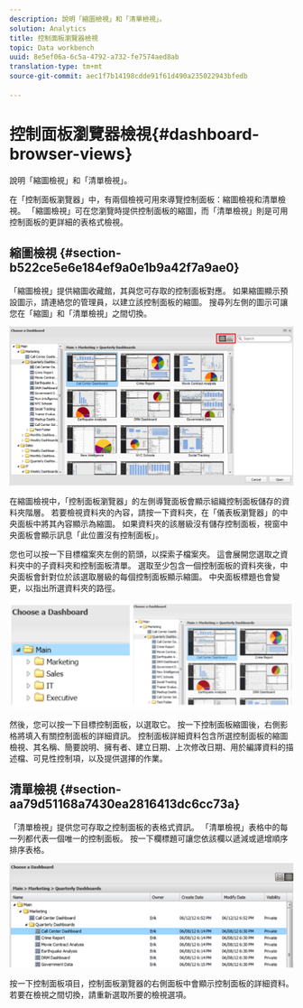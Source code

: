 ```yaml
---
description: 說明「縮圖檢視」和「清單檢視」。
solution: Analytics
title: 控制面板瀏覽器檢視
topic: Data workbench
uuid: 8e5ef06a-6c5a-4792-a732-fe7574aed8ab
translation-type: tm+mt
source-git-commit: aec1f7b14198cdde91f61d490a235022943bfedb

---
```



# 控制面板瀏覽器檢視{#dashboard-browser-views}

說明「縮圖檢視」和「清單檢視」。

在「控制面板瀏覽器」中，有兩個檢視可用來導覽控制面板：縮圖檢視和清單檢視。 「縮圖檢視」可在您瀏覽時提供控制面板的縮圖，而「清單檢視」則是可用控制面板的更詳細的表格式檢視。

## 縮圖檢視 {#section-b522ce5e6e184ef9a0e1b9a42f7a9ae0}

「縮圖檢視」提供縮圖收藏館，其與您可存取的控制面板對應。 如果縮圖顯示預設圖示，請連絡您的管理員，以建立該控制面板的縮圖。 搜尋列左側的圖示可讓您在「縮圖」和「清單檢視」之間切換。

![](assets/thumbnail.png)

在縮圖檢視中，「控制面板瀏覽器」的左側導覽面板會顯示組織控制面板儲存的資料夾階層。 若要檢視資料夾的內容，請按一下資料夾，在「儀表板瀏覽器」的中央面板中將其內容顯示為縮圖。 如果資料夾的該層級沒有儲存控制面板，視窗中央面板會顯示訊息「此位置沒有控制面板」。

您也可以按一下目標檔案夾左側的箭頭，以探索子檔案夾。 這會展開您選取之資料夾中的子資料夾和控制面板清單。 選取至少包含一個控制面板的資料夾後，中央面板會針對位於該選取層級的每個控制面板顯示縮圖。 中央面板標題也會變更，以指出所選資料夾的路徑。

![](assets/choose_a_dashboard2.png)

然後，您可以按一下目標控制面板，以選取它。 按一下控制面板縮圖後，右側影格將填入有關控制面板的詳細資訊。 控制面板詳細資料包含所選控制面板的縮圖檢視、其名稱、簡要說明、擁有者、建立日期、上次修改日期、用於編譯資料的描述檔、可見性控制項，以及提供選擇的作業。

## 清單檢視 {#section-aa79d51168a7430ea2816413dc6cc73a}

「清單檢視」提供您可存取之控制面板的表格式資訊。 「清單檢視」表格中的每一列都代表一個唯一的控制面板。 按一下欄標題可讓您依該欄以遞減或遞增順序排序表格。

![](assets/list_view.png)

按一下控制面板項目，控制面板瀏覽器的右側面板中會顯示控制面板的詳細資料。 若要在檢視之間切換，請重新選取所要的檢視選項。
